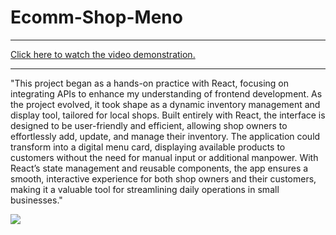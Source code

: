 <h1>Ecomm-Shop-Meno</h1>
<hr>
<a href="https://youtu.be/MOz1FZvUdq0">Click here to watch the video demonstration.</a>
<hr>


"This project began as a hands-on practice with React, focusing on integrating APIs to enhance my understanding of frontend development. As the project evolved, it took shape as a dynamic inventory management and display tool, tailored for local shops. Built entirely with React, the interface is designed to be user-friendly and efficient, allowing shop owners to effortlessly add, update, and manage their inventory. The application could transform into a digital menu card, displaying available products to customers without the need for manual input or additional manpower. With React’s state management and reusable components, the app ensures a smooth, interactive experience for both shop owners and their customers, making it a valuable tool for streamlining daily operations in small businesses."


<img src="https://i9.ytimg.com/vi/MOz1FZvUdq0/mqdefault.jpg?sqp=CMi2zbgG-oaymwEmCMACELQB8quKqQMa8AEB-AH8CIAC0AWKAgwIABABGHIgOyhOMA8=&rs=AOn4CLDJjPVaFITRsxo2EU5hjebRN-UF_A">
